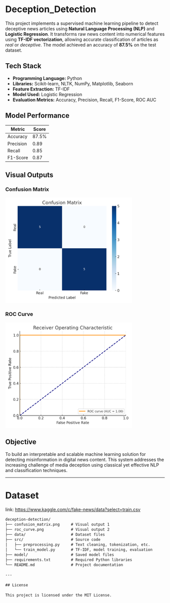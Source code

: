 # Deception_Detection

This project implements a supervised machine learning pipeline to detect deceptive news articles using **Natural Language Processing (NLP)** and **Logistic Regression**. It transforms raw news content into numerical features using **TF-IDF vectorization**, allowing accurate classification of articles as *real* or *deceptive*. The model achieved an accuracy of **87.5%** on the test dataset.


## Tech Stack

- **Programming Language:** Python  
- **Libraries:** Scikit-learn, NLTK, NumPy, Matplotlib, Seaborn  
- **Feature Extraction:** TF-IDF  
- **Model Used:** Logistic Regression  
- **Evaluation Metrics:** Accuracy, Precision, Recall, F1-Score, ROC AUC


## Model Performance

| Metric    | Score   |
|-----------|---------|
| Accuracy  | 87.5%   |
| Precision | 0.89    |
| Recall    | 0.85    |
| F1-Score  | 0.87    |


## Visual Outputs

### Confusion Matrix  
<img src="confusion_matrix.png" alt="Confusion Matrix" width="400"/>

### ROC Curve  
<img src="roc_curve.png" alt="ROC Curve" width="400"/>




## Objective

To build an interpretable and scalable machine learning solution for detecting misinformation in digital news content. This system addresses the increasing challenge of media deception using classical yet effective NLP and classification techniques.

---

# Dataset
link: https://www.kaggle.com/c/fake-news/data?select=train.csv

```text
deception-detection/
├── confusion_matrix.png     # Visual output 1
├── roc_curve.png            # Visual output 2
├── data/                    # Dataset files
├── src/                     # Source code
│   ├── preprocessing.py     # Text cleaning, tokenization, etc.
│   └── train_model.py       # TF-IDF, model training, evaluation
├── model/                   # Saved model files
├── requirements.txt         # Required Python libraries
└── README.md                # Project documentation

---

## License

This project is licensed under the MIT License.


